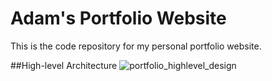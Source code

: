 # Adam's Portfolio Website

This is the code repository for my personal portfolio website.

##High-level Architecture
![portfolio_highlevel_design](https://github.com/minebreak28/Portfolio-Website/assets/78050276/6e528210-f339-4690-8ecd-a74adb5221a0)
